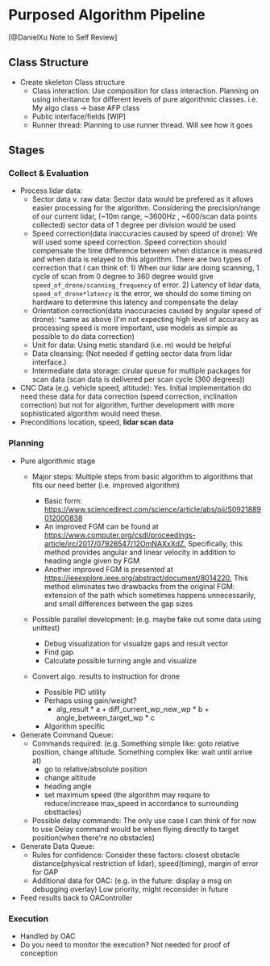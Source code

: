 # Purposed Algorithm Pipeline

[@DanielXu Note to Self Review]

## Class Structure

- Create skeleton Class structure
  - Class interaction: Use composition for class interaction. Planning on using inheritance for different levels of pure algorithmic classes. i.e. My algo class -> base AFP class
  - Public interface/fields [WIP]
  - Runner thread: Planning to use runner thread. Will see how it goes

## Stages

### Collect & Evaluation

- Process lidar data:
  - Sector data v. raw data: Sector data would be prefered as it allows easier processing for the algorithm. Considering the precision/range of our current lidar, (~10m range, ~3600Hz , ~600/scan data points collected) sector data of 1 degree per division would be used
  - Speed correction(data inaccuracies caused by speed of drone): We will used some speed correction. Speed correction should compensate the time difference between when distance is measured and when data is relayed to this algorithm. There are two types of correction that I can think of: 1) When our lidar are doing scanning, 1 cycle of scan from 0 degree to 360 degree would give `speed_of_drone/scanning_frequency` of error. 2) Latency of lidar data, `speed_of_drone*latency` is the error, we should do some timing on hardware to determine this latency and compensate the delay
  - Orientation correction(data inaccuracies caused by angular speed of drone): ^same as above (I'm not expecting high level of accuracy as processing speed is more important, use models as simple as possible to do data correction)
  - Unit for data: Using metic standard (i.e. m) would be helpful
  - Data cleansing: (Not needed if getting sector data from lidar interface.)
  - Intermediate data storage: cirular queue for multiple packages for scan data (scan data is delivered per scan cycle (360 degrees))
- CNC Data (e.g. vehicle speed, altitude): Yes. Initial implementation do need these data for data correction (speed correction, inclination correction) but not for algorithm, further development with more sophisticated algorithm would need these.
- Preconditions location, speed, **lidar scan data**

### Planning

- Pure algorithmic stage
  - Major steps: Multiple steps from basic algorithm to algorithms that fits our need better (i.e. improved algorithm)
    - Basic form: <https://www.sciencedirect.com/science/article/abs/pii/S0921889012000838>
    - An improved FGM can be found at <https://www.computer.org/csdl/proceedings-article/irc/2017/07926547/12OmNAXxXdZ.> Specifically, this method provides angular and linear velocity in addition to heading angle given by FGM
    - Another improved FGM is presented at <https://ieeexplore.ieee.org/abstract/document/8014220.> This method eliminates two drawbacks from the original FGM: extension of the path which sometimes happens unnecessarily, and small differences between the gap sizes
  - Possible parallel development: (e.g. maybe fake out some data using unittest)
    - Debug visualization for visualize gaps and result vector
    - Find gap
    - Calculate possible turning angle and visualize
    
  - Convert algo. results to instruction for drone
    - Possible PID utility
    - Perhaps using gain/weight?
      - alg_result * a + diff_current_wp_new_wp * b + angle_between_target_wp * c
    - Algorithm specific
- Generate Command Queue:
  - Commands required: (e.g. Something simple like: goto relative position, change altitude. Something complex like: wait until arrive at) 
    - go to relative/absolute position
    - change altitude
    - heading angle
    - set maximum speed (the algorithm may require to reduce/increase max_speed in accordance to surrounding obsttacles)
  - Possible delay commands: The only use case I can think of for now to use Delay command would be when flying directly to target position(when there're no obstacles)
- Generate Data Queue:
  - Rules for confidence: Consider these factors: closest obstacle distance(physical restriction of lidar), speed(timing), margin of error for GAP
  - Additional data for OAC: (e.g. in the future: display a msg on debugging overlay) Low priority, might reconsider in future
- Feed results back to OAController

### Execution

- Handled by OAC
- Do you need to monitor the execution? Not needed for proof of conception
